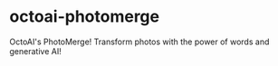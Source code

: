 # octoai-photomerge
OctoAI's PhotoMerge! Transform photos with the power of words and generative AI!
